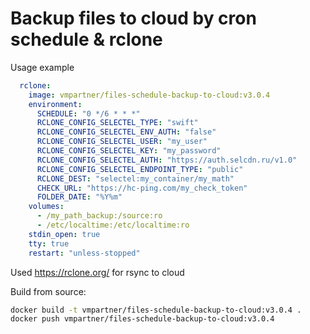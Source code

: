 # Backup files to cloud by cron schedule & rclone

Usage example
```yaml
  rclone:
    image: vmpartner/files-schedule-backup-to-cloud:v3.0.4
    environment:
      SCHEDULE: "0 */6 * * *"
      RCLONE_CONFIG_SELECTEL_TYPE: "swift"
      RCLONE_CONFIG_SELECTEL_ENV_AUTH: "false"
      RCLONE_CONFIG_SELECTEL_USER: "my_user"
      RCLONE_CONFIG_SELECTEL_KEY: "my_password"
      RCLONE_CONFIG_SELECTEL_AUTH: "https://auth.selcdn.ru/v1.0"
      RCLONE_CONFIG_SELECTEL_ENDPOINT_TYPE: "public"
      RCLONE_DEST: "selectel:my_container/my_math"
      CHECK_URL: "https://hc-ping.com/my_check_token"
      FOLDER_DATE: "%Y%m"
    volumes:
      - /my_path_backup:/source:ro
      - /etc/localtime:/etc/localtime:ro
    stdin_open: true
    tty: true
    restart: "unless-stopped"
```

Used https://rclone.org/ for rsync to cloud

Build from source:
```bash
docker build -t vmpartner/files-schedule-backup-to-cloud:v3.0.4 .
docker push vmpartner/files-schedule-backup-to-cloud:v3.0.4
```
